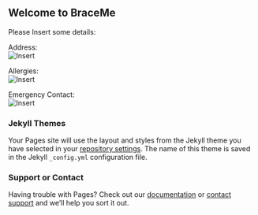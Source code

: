 ## Welcome to BraceMe

Please Insert some details:

Address: <br>
![Insert](http://www.vasplus.info/tutorials_attachments/expand_and_adjust_textarea_box.gif)

Allergies: <br>
![Insert](http://www.vasplus.info/tutorials_attachments/expand_and_adjust_textarea_box.gif)

Emergency Contact: <br>
![Insert](http://www.vasplus.info/tutorials_attachments/expand_and_adjust_textarea_box.gif)


### Jekyll Themes

Your Pages site will use the layout and styles from the Jekyll theme you have selected in your [repository settings](https://github.com/MatanAvneri/mla_yazamut/settings). The name of this theme is saved in the Jekyll `_config.yml` configuration file.

### Support or Contact

Having trouble with Pages? Check out our [documentation](https://help.github.com/categories/github-pages-basics/) or [contact support](https://github.com/contact) and we’ll help you sort it out.
